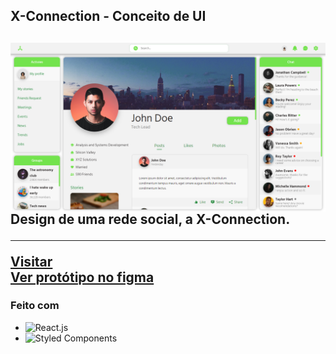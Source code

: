 <h2>X-Connection - Conceito de UI<h2>

<img align="left" src="https://github.com/samupapati/X-Connection-UI/blob/master/page.png"/>
Design de uma rede social, a X-Connection.
<hr>
<a href="" target="blank">Visitar</a>
<br>
<a href="https://www.figma.com/file/H17ShAuU9gMm2XTrUTq1Cw/UI-Rede-Social?type=design&mode=design" target="blank">Ver protótipo no figma</a>

### Feito com

* ![React.js](https://img.shields.io/badge/-React.js-0D1117?style=for-the-badge&logo=react&labelColor=0D1117)&nbsp;
* ![Styled Components](https://img.shields.io/badge/styled--components-DB7093?style=for-the-badge&logo=styled-components&logoColor=white)